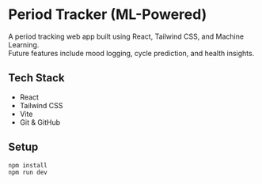 # Period Tracker (ML-Powered)

A period tracking web app built using React, Tailwind CSS, and Machine Learning.  
Future features include mood logging, cycle prediction, and health insights.

## Tech Stack
- React
- Tailwind CSS
- Vite
- Git & GitHub

## Setup
```bash
npm install
npm run dev
